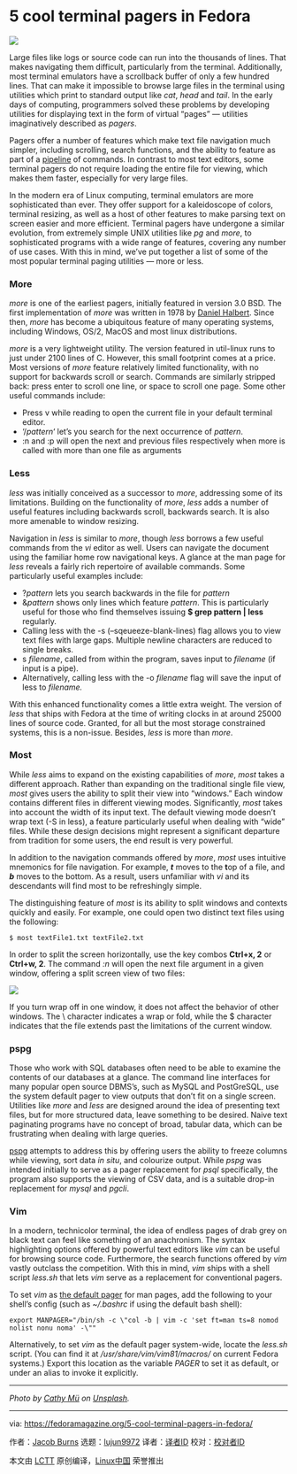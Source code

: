 [#]: collector: (lujun9972)
[#]: translator: ( )
[#]: reviewer: ( )
[#]: publisher: ( )
[#]: url: ( )
[#]: subject: (5 cool terminal pagers in Fedora)
[#]: via: (https://fedoramagazine.org/5-cool-terminal-pagers-in-fedora/)
[#]: author: (Jacob Burns https://fedoramagazine.org/author/jaek/)

5 cool terminal pagers in Fedora
======

![][1]

Large files like logs or source code can run into the thousands of lines. That makes navigating them difficult, particularly from the terminal. Additionally, most terminal emulators have a scrollback buffer of only a few hundred lines. That can make it impossible to browse large files in the terminal using utilities which print to standard output like _cat_, _head_ and _tail_. In the early days of computing, programmers solved these problems by developing utilities for displaying text in the form of virtual “pages” — utilities imaginatively described as _pagers_.

Pagers offer a number of features which make text file navigation much simpler, including scrolling, search functions, and the ability to feature as part of a [pipeline][2] of commands. In contrast to most text editors, some terminal pagers do not require loading the entire file for viewing, which makes them faster, especially for very large files.

In the modern era of Linux computing, terminal emulators are more sophisticated than ever. They offer support for a kaleidoscope of colors, terminal resizing, as well as a host of other features to make parsing text on screen easier and more efficient. Terminal pagers have undergone a similar evolution, from extremely simple UNIX utilities like _pg_ and _more_, to sophisticated programs with a wide range of features, covering any number of use cases. With this in mind, we’ve put together a list of some of the most popular terminal paging utilities — more or less.

### More

_more_ is one of the earliest pagers, initially featured in version 3.0 BSD. The first implementation of _more_ was written in 1978 by [Daniel Halbert][3]. Since then, _more_ has become a ubiquitous feature of many operating systems, including Windows, OS/2, MacOS and most linux distributions.

_more_ is a very lightweight utility. The version featured in util-linux runs to just under 2100 lines of C. However, this small footprint comes at a price. Most versions of _more_ feature relatively limited functionality, with no support for backwards scroll or search. Commands are similarly stripped back: press enter to scroll one line, or space to scroll one page. Some other useful commands include:

  * Press v while reading to open the current file in your default terminal editor.
  * ‘/_pattern_‘ let’s you search for the next occurrence of _pattern_.
  * :n and :p will open the next and previous files respectively when more is called with more than one file as arguments



### Less

_less_ was initially conceived as a successor to _more_, addressing some of its limitations. Building on the functionality of _more_, _less_ adds a number of useful features including backwards scroll, backwards search. It is also more amenable to window resizing.

Navigation in _less_ is similar to _more_, though _less_ borrows a few useful commands from the _vi_ editor as well. Users can navigate the document using the familiar home row navigational keys. A glance at the man page for _less_ reveals a fairly rich repertoire of available commands. Some particularly useful examples include:

  * ?_pattern_ lets you search backwards in the file for _pattern_
  * &amp;_pattern_ shows only lines which feature _pattern_. This is particularly useful for those who find themselves issuing **$ grep pattern | less** regularly.
  * Calling less with the -s (–sqeueeze-blank-lines) flag allows you to view text files with large gaps. Multiple newline characters are reduced to single breaks.
  * s _filename_, called from within the program, saves input to _filename_ (if input is a pipe).
  * Alternatively, calling less with the -o _filename_ flag will save the input of less to _filename._



With this enhanced functionality comes a little extra weight. The version of _less_ that ships with Fedora at the time of writing clocks in at around 25000 lines of source code. Granted, for all but the most storage constrained systems, this is a non-issue. Besides, _less_ is more than _more_.

### Most

While _less_ aims to expand on the existing capabilities of _more_, _most_ takes a different approach. Rather than expanding on the traditional single file view, _most_ gives users the ability to split their view into “windows.” Each window contains different files in different viewing modes.
Significantly, _most_ takes into account the width of its input text. The default viewing mode doesn’t wrap text (-S in less), a feature particularly useful when dealing with “wide” files. While these design decisions might represent a significant departure from tradition for some users, the end result is very powerful.

In addition to the navigation commands offered by _more_, _most_ uses intuitive mnemonics for file navigation. For example, _**t**_ moves to the **t**op of a file, and _**b**_ moves to the bottom. As a result, users unfamiliar with _vi_ and its descendants will find most to be refreshingly simple.

The distinguishing feature of _most_ is its ability to split windows and contexts quickly and easily. For example, one could open two distinct text files using the following:

```
$ most textFile1.txt textFile2.txt
```

In order to split the screen horizontally, use the key combos **Ctrl+x, 2** or **Ctrl+w, 2**. The command _:n_ will open the next file argument in a given window, offering a split screen view of two files:

![][4]

If you turn wrap off in one window, it does not affect the behavior of other windows. The \ character indicates a wrap or fold, while the $ character indicates that the file extends past the limitations of the current window.

### pspg

Those who work with SQL databases often need to be able to examine the contents of our databases at a glance. The command line interfaces for many popular open source DBMS’s, such as MySQL and PostGreSQL, use the system default pager to view outputs that don’t fit on a single screen. Utilities like _more_ and _less_ are designed around the idea of presenting text files, but for more structured data, leave something to be desired. Naive text paginating programs have no concept of broad, tabular data, which can be frustrating when dealing with large queries.

[pspg][5] attempts to address this by offering users the ability to freeze columns while viewing, sort data _in situ_, and colourize output. While _pspg_ was intended initially to serve as a pager replacement for _psql_ specifically, the program also supports the viewing of CSV data, and is a suitable drop-in replacement for _mysql_ and _pgcli_.

### Vim

In a modern, technicolor terminal, the idea of endless pages of drab grey on black text can feel like something of an anachronism. The syntax highlighting options offered by powerful text editors like _vim_ can be useful for browsing source code. Furthermore, the search functions offered by _vim_ vastly outclass the competition. With this in mind, _vim_ ships with a shell script _less.sh_ that lets _vim_ serve as a replacement for conventional pagers.

To set _vim_ as [the default pager][6] for man pages, add the following to your shell’s config (such as _~/.bashrc_ if using the default bash shell):

```
export MANPAGER="/bin/sh -c \"col -b | vim -c 'set ft=man ts=8 nomod nolist nonu noma' -\""
```

Alternatively, to set _vim_ as the default pager system-wide, locate the _less.sh_ script. (You can find it at _/usr/share/vim/vim81/macros/_ on current Fedora systems.) Export this location as the variable _PAGER_ to set it as default, or under an alias to invoke it explicitly.

* * *

_Photo by [Cathy Mü][7] on [Unsplash][8]._

--------------------------------------------------------------------------------

via: https://fedoramagazine.org/5-cool-terminal-pagers-in-fedora/

作者：[Jacob Burns][a]
选题：[lujun9972][b]
译者：[译者ID](https://github.com/译者ID)
校对：[校对者ID](https://github.com/校对者ID)

本文由 [LCTT](https://github.com/LCTT/TranslateProject) 原创编译，[Linux中国](https://linux.cn/) 荣誉推出

[a]: https://fedoramagazine.org/author/jaek/
[b]: https://github.com/lujun9972
[1]: https://fedoramagazine.org/wp-content/uploads/2019/11/5-pagers-816x345.jpg
[2]: https://fedoramagazine.org/command-line-quick-tips-using-pipes-to-connect-tools/
[3]: https://danhalbert.org/more.html
[4]: https://fedoramagazine.org/wp-content/uploads/2019/11/image-2.png
[5]: https://github.com/okbob/pspg
[6]: https://zameermanji.com/blog/2012/12/30/using-vim-as-manpager/
[7]: https://unsplash.com/@zyljosa?utm_source=unsplash&utm_medium=referral&utm_content=creditCopyText
[8]: https://unsplash.com/s/photos/pages?utm_source=unsplash&utm_medium=referral&utm_content=creditCopyText
